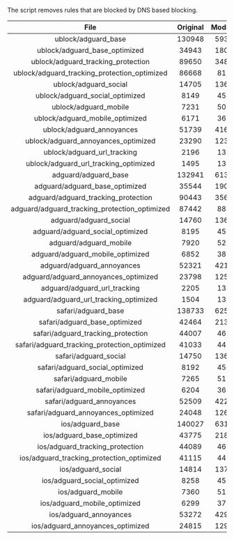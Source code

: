 The script removes rules that are blocked by DNS based blocking.


| File | Original | Modified |
|:----:|:-----:|:-----:|
| ublock/adguard_base | 130948 | 59310 |
| ublock/adguard_base_optimized | 34943 | 18049 |
| ublock/adguard_tracking_protection | 89650 | 34880 |
| ublock/adguard_tracking_protection_optimized | 86668 | 8118 |
| ublock/adguard_social | 14705 | 13639 |
| ublock/adguard_social_optimized | 8149 | 4526 |
| ublock/adguard_mobile | 7231 | 5083 |
| ublock/adguard_mobile_optimized | 6171 | 3630 |
| ublock/adguard_annoyances | 51739 | 41658 |
| ublock/adguard_annoyances_optimized | 23290 | 12308 |
| ublock/adguard_url_tracking | 2196 | 1337 |
| ublock/adguard_url_tracking_optimized | 1495 | 1334 |
| adguard/adguard_base | 132941 | 61362 |
| adguard/adguard_base_optimized | 35544 | 19084 |
| adguard/adguard_tracking_protection | 90443 | 35615 |
| adguard/adguard_tracking_protection_optimized | 87442 | 8837 |
| adguard/adguard_social | 14760 | 13699 |
| adguard/adguard_social_optimized | 8195 | 4572 |
| adguard/adguard_mobile | 7920 | 5264 |
| adguard/adguard_mobile_optimized | 6852 | 3804 |
| adguard/adguard_annoyances | 52321 | 42161 |
| adguard/adguard_annoyances_optimized | 23798 | 12584 |
| adguard/adguard_url_tracking | 2205 | 1345 |
| adguard/adguard_url_tracking_optimized | 1504 | 1342 |
| safari/adguard_base | 138733 | 62593 |
| safari/adguard_base_optimized | 42464 | 21356 |
| safari/adguard_tracking_protection | 44007 | 4600 |
| safari/adguard_tracking_protection_optimized | 41033 | 4451 |
| safari/adguard_social | 14750 | 13683 |
| safari/adguard_social_optimized | 8192 | 4559 |
| safari/adguard_mobile | 7265 | 5122 |
| safari/adguard_mobile_optimized | 6204 | 3663 |
| safari/adguard_annoyances | 52509 | 42267 |
| safari/adguard_annoyances_optimized | 24048 | 12665 |
| ios/adguard_base | 140027 | 63103 |
| ios/adguard_base_optimized | 43775 | 21863 |
| ios/adguard_tracking_protection | 44089 | 4608 |
| ios/adguard_tracking_protection_optimized | 41115 | 4459 |
| ios/adguard_social | 14814 | 13721 |
| ios/adguard_social_optimized | 8258 | 4579 |
| ios/adguard_mobile | 7360 | 5166 |
| ios/adguard_mobile_optimized | 6299 | 3704 |
| ios/adguard_annoyances | 53272 | 42922 |
| ios/adguard_annoyances_optimized | 24815 | 12985 |